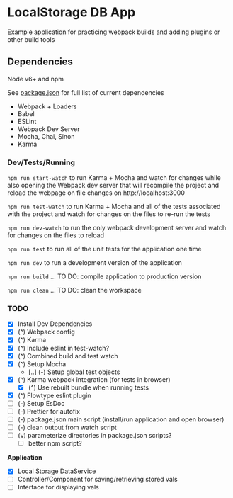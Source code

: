 # LocalStorage DB App

Example application for practicing webpack builds and adding plugins or other build tools


## Dependencies
Node v6+ and npm

See [package.json]() for full list of current dependencies
 - Webpack + Loaders
 - Babel
 - ESLint
 - Webpack Dev Server
 - Mocha, Chai, Sinon
 - Karma


### Dev/Tests/Running


`npm run start-watch` to run Karma + Mocha and watch for changes while also opening the Webpack dev server that will recompile the project and reload the webpage on file changes on http://localhost:3000

`npm run test-watch` to run Karma + Mocha and all of the tests associated with the project and watch for changes on the files to re-run the tests

`npm run dev-watch` to run the only webpack development server and watch for changes on the files to reload

`npm run test` to run all of the unit tests for the application one time

`npm run dev` to run a development version of the application


`npm run build` ... TO DO: compile application to production version

`npm run clean` ... TO DO: clean the workspace

### TODO
 - [x] Install Dev Dependencies
 - [x] (^) Webpack config
 - [x] (^) Karma
 - [x] (^) Include eslint in test-watch?
 - [x] (^) Combined build and test watch
 - [x] (^) Setup Mocha
    - [..] (-) Setup global test objects
 - [x] (^) Karma webpack integration (for tests in browser)
    - [x] (^) Use rebuilt bundle when running tests
 - [x] (^) Flowtype eslint plugin
 - [ ] (-) Setup EsDoc
 - [ ] (-) Prettier for autofix
 - [ ] (-) package.json main script (install/run application and open browser)
 - [ ] (-) clean output from watch script
 - [ ] (v) parameterize directories in package.json scripts?
    - [ ] better npm script?

**Application**
 - [x] Local Storage DataService
 - [ ] Controller/Component for saving/retrieving stored vals
 - [ ] Interface for displaying vals
